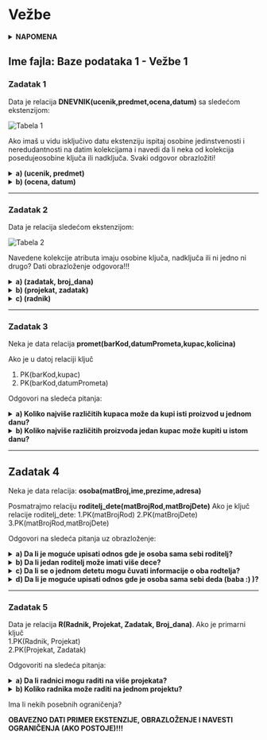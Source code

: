 # Vežbe
<details>
  <summary><b>NAPOMENA</b></summary>
  Zadaci sa ekstenzijama se ne odnose na realnu situaciju. Posmatra se samo data tabela, nije bitno da li ključ neće biti zadovoljen u drugim slučajevima kada se dodaje novi red i slično. Bitno je samo proveriti da li važe uslovi za <b>datu</b> tabelu. 
</details>

## Ime fajla: Baze podataka 1 - Vežbe 1

### Zadatak 1
Data je relacija **DNEVNIK(ucenik,predmet,ocena,datum)** sa sledećom ekstenzijom:

![Tabela 1][BP1-vezbe-slide1-z1]

Ako imaš u vidu isključivo datu ekstenziju ispitaj osobine jedinstvenosti i neredudantnosti na datim kolekcijama i navedi da li neka od kolekcija posedujeosobine ključa ili nadključa. Svaki odgovor obrazložiti!

<details>
  <summary><b>a) (ucenik, predmet)</b></summary>
  <b>Rešenje:</b> Nadključ
  
  <b>Objšnjenje:</b> Atribut "Ucenik" je suvišan, tj. možemo jedinstveno odrediti bilo koji red samo sa atributom "Predmet" 
</details>

<details>
 <summary><b>b) (ocena, datum)</b></summary>
 <b>Rešenje:</b> Nadključ 
  
 <b>Objašnjenje:</b> Nema osobinu <i>neredudantnosti</i>. Moguće je jedinstveno odrediti svaki red samo pomoću atributa "Ocena".  
 Atribut "Datum" je suvišan u ključu.
</details>

***
### Zadatak 2

Data je relacija sledećom ekstenzijom:

![Tabela 2][BP1-vezbe-slide1-z2]

Navedene kolekcije atributa imaju osobine ključa, nadključa ili ni jedno ni drugo? Dati obrazloženje odgovora!!!
<details>
  <summary><b>a) (zadatak, broj_dana)</b></summary>
 <b>Rešenje:</b> Nadključ
  
 <b>Objašnjenje:</b> Nema osobinu <i>neredudantnosti</i>. Atribut "Zadatak" je suvišan. Moguće je jedinstveno odrediti odgovarajući red na osnovu vrednosti broja dana. Npr. ako je Broj_dana 25 mi možemo biti sigurni da je reč o 4. redu jer samo taj red ima vrednost atributa "Broj_dana" jednaku broju 25.
</details>

<details>
  <summary><b>b) (projekat, zadatak)</b></summary>
  <b>Rešenje:</b> Nije ni ključ ni nadključ
  
  <b>Objašnjenje:</b> Postoji više redova koji imaju jednake vrednosti za atribute "Projekat" i "Zadatak" pa iz tog razloga ne možemo odrediti o kom redu je reč. Npr. za vrednosti atributa "Projekat"=pr2 i "Zadatak"=z2 mi ne možemo znati o kojem redu je reč jer prvi, treći i četvrti red imaju te vrednosti za odgovarajući atribut.
</details>
    
<details>
  <summary><b>c) (radnik)</b></summary>
  <b>Rešenje:</b> Ključ
  
  <b>Objašnjenje:</b> Vrednosti atributa "Radnik" su jedinstvene pa iz tog razloga važi osobina <i>jedinstvenosti</i>. Ključ čini samo jedan atribut što znači da ne postoje atributi koji bi bili suvišni pa odatle sledi da važi i osobina <i>neredudantnosti</i>. Kako važi i osobina jedinstvenosti i osobina neredudantnosti možemo zaključiti da je data kolekcija atributa ključ.
</details>

***
### Zadatak 3
  
Neka je data relacija 
       **promet(barKod,datumPrometa,kupac,kolicina)**
  
Ako je u datoj relaciji ključ 
  1. PK(barKod,kupac)
  2. PK(barKod,datumPrometa)
  
Odgovori na sledeća pitanja:
<details>
  <summary><b>a) Koliko najviše različitih kupaca može da kupi isti proizvod u jednom danu? </b></summary></br>
  1. PK(barKod,kupac)</br>
  <b>Rešenje:</b> Beskonačno mnogo
  
  <b>Objašnjenje:</b> Iako atribut "barKod" ima istu vrednost, atribut "kupac" će imati različite vrednosti pa će i ključevi tih redova biti različiti što znači da možemo imati beskonačno različitih kupaca. Naravno svaki kupac će moći samo jednom da kupi dati proizvod</br>
  </br>
  2. PK(barKod,datumPrometa)</br>
  <b>Rešenje:</b> Samo jedan</br>
  <b>Objašnjenje:</b> Pita se koliko kupaca može biti u bazi ako su barKod i datumPrometa fiksni. Pošto su to atributi ključa, u bazi se može nalaziti samo jedan red za dati dan i proizvod tako da je najveći broj kupaca koji mogu kubiti isti prozivod u istom danu jedan. 
</details>
    
<details>
  <summary><b>b) Koliko najviše različitih proizvoda jedan kupac može kupiti u istom danu?</b></summary></br>
  1. PK(barKod,kupac)</br>
  <b>Rešenje:</b> Beskonačno mnogo
  
  <b>Objašnjenje:</b> Isto kao u slučaju 1. Vrednost atributa "kupac" je fiksna, a za vrednosti atributa "barKod" možemo imati neograničen broj različitih vrednosti.</br>
  </br>
  2. PK(barKod,datumPrometa)</br>
  <b>Rešenje:</b> Beskonačno mnogo</br>
  <b>Objašnjenje:</b> Fiksiran je datumPrometa i kupac koji je nekljucni atribut. Posto barKod nije fiksan to znaci da ce red biti jedinstven pa postoji beskonacno mnogo kljuceva
</details>


***
## Zadatak 4
Neka je data relacija: 
      **osoba(matBroj,ime,prezime,adresa)**

Posmatrajmo relaciju 
      **roditelj_dete(matBrojRod,matBrojDete)**
Ako je ključ relacije roditelj_dete: 
    1.PK(matBrojRod)
    2.PK(matBrojDete)
    3.PK(matBrojRod,matBrojDete)

Odgovori na sledeća pitanja uz obrazloženje:
<details>
  <summary><b>a) Da li je moguće upisati odnos gde je osoba sama sebi roditelj?</b></summary>
  <b>Rešenje:</b></br> 
  1. Da</br> 
  2. Da</br> 
  3. Da</br> 
</details>

<details>
  <summary><b>b) Da li jedan roditelj može imati više dece? </b></summary>
  <b>Rešenje:</b></br>  
  1. Ne</br> 
  2. Da</br> 
  3. Da</br> 
</details>

<details>
  <summary><b>c) Da li se o jednom detetu mogu čuvati informacije o oba rodtelja?</b></summary>
  <b>Rešenje:</b></br>
  1. Da</br> 
  2. Ne</br> 
  3. Da</br> 
</details>

<details>
  <summary><b>d) Da li je moguće upisati odnos gde je osoba sama sebi deda (baba :) )?</b></summary>
  <b>Rešenje:</b></br> 
  1. Da</br> 
  2. Da</br> 
  3. Da</br> 
</details>



***
### Zadatak 5
Data je relacija **R(Radnik, Projekat, Zadatak, Broj_dana)**. Ako je primarni ključ  
    1.PK(Radnik, Projekat)  
    2.PK(Projekat, Zadatak)  

Odgovoriti na sledeća pitanja:
<details>
  <summary><b>a) Da li radnici mogu raditi na više projekata?</b></summary>
  <b>Rešenje:</b></br> 
  1. Da</br> 
  2. Da, pod uslovom da svaki radnik ne radi na istom zadatku u okviru nekog drugog projekta</br> 
</details>

<details>
  <summary><b>b) Koliko radnika može raditi na jednom projektu?</b></summary>
  <b>Rešenje:</b></br> 
   1. Beskonačno mnogo. Nema ograničenja</br> 
   2. Onoliko koliki je broj zadataka. Broj radnika koji rade na jednom projektu zavisi od broja zadataka</br>
</details>

Ima li nekih posebnih ograničenja?

**OBAVEZNO DATI PRIMER EKSTENZIJE, OBRAZLOŽENJE I NAVESTI OGRANIČENJA (AKO POSTOJE)!!!**



[//]: # (---------------------------------------------------------)

[//]: # (-------------U ovom delu se nalaze reference-------------)

[//]: # (---------------------------------------------------------)


[//]: # (Reference za slike)

[BP1-vezbe-slide1-z1]: https://github.com/studnetwork/PMFKG/blob/master/II%20godina/Zimski%20semestar/BP1/Ve%C5%BEbe%20i%20predavanja/BP1-vezbe-slide1-z1.png

[BP1-vezbe-slide1-z2]: https://github.com/studnetwork/PMFKG/blob/master/II%20godina/Zimski%20semestar/BP1/Ve%C5%BEbe%20i%20predavanja/BP1-vezbe-slide1-z2.png
